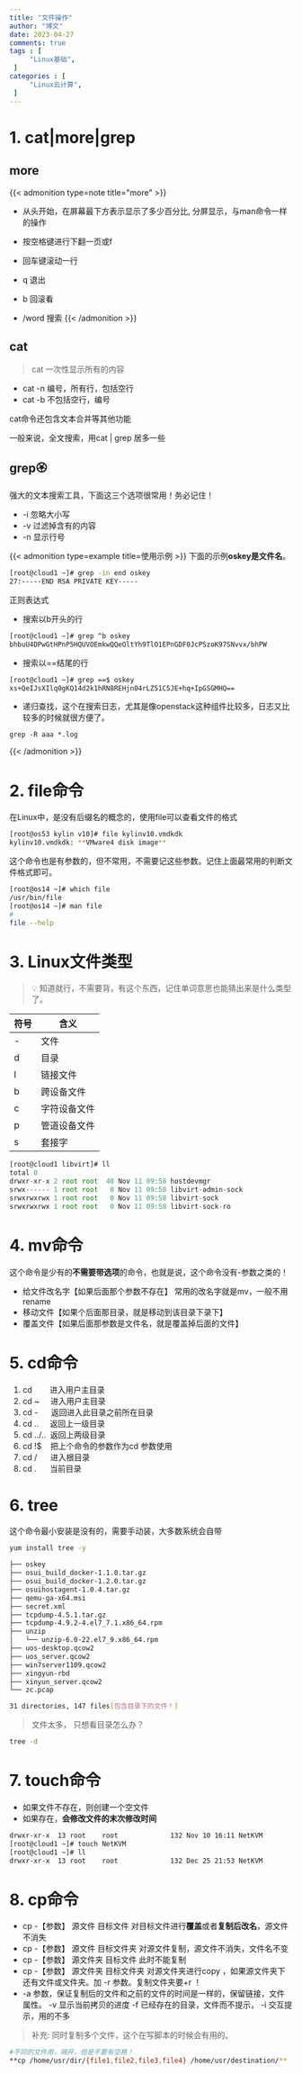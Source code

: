 ```yaml
---
title: "文件操作"                         
author: "博文"   
date: 2023-04-27          
comments: true  
tags : [                                    
     "Linux基础",
 ]
categories : [                              
     "Linux云计算",
 ]
---
```

# 1. cat|more|grep
## more


{{< admonition type=note title="more"  >}}
- 从头开始，在屏幕最下方表示显示了多少百分比, 分屏显示，与man命令一样的操作

- 按空格键进行下翻一页或f 

- 回车键滚动一行

- q 退出

- b 回滚看

- /word 搜索
{{< /admonition >}}


## cat

> cat   一次性显示所有的内容

-   cat -n 编号，所有行，包括空行
-   cat -b 不包括空行，编号

cat命令还包含文本合并等其他功能

一般来说，全文搜索，用cat | grep 居多一些

## grep🏵️

强大的文本搜索工具，下面这三个选项很常用！务必记住！

-   -i 忽略大小写
-   -v 过滤掉含有的内容
-   -n 显示行号

{{< admonition type=example title=使用示例  >}}
下面的示例**oskey是文件名**。

```bash
[root@cloud1 ~]# grep -in end oskey
27:-----END RSA PRIVATE KEY-----
```

正则表达式

-   搜索以b开头的行

```bash
[root@cloud1 ~]# grep ^b oskey
bhbuU4DPwGtHPnP5HQUVOEmkwQQeOltYh9TlO1EPnGDF0JcPSzoK97SNvvx/bhPW
```

-   搜索以==结尾的行

```bash
[root@cloud1 ~]# grep ==$ oskey
xs+QeIJsXIlq0gKQ14d2k1hRN8REHjn04rLZ51C5JE+hq+IpGSGMHQ==
```

-   递归查找，这个在搜索日志，尤其是像openstack这种组件比较多，日志又比较多的时候就很方便了。

```shell
grep -R aaa *.log
```

{{< /admonition >}}

# 2. file命令
在Linux中，是没有后缀名的概念的，使用file可以查看文件的格式

```bash
[root@os53 kylin v10]# file kylinv10.vmdkdk
kylinv10.vmdkdk: **VMware4 disk image**
```

这个命令也是有参数的，但不常用，不需要记这些参数。记住上面最常用的判断文件格式即可。

```bash
[root@os14 ~]# which file
/usr/bin/file
[root@os14 ~]# man file
#
file --help
```

# 3. Linux文件类型

>  💡 知道就行，不需要背，有这个东西，记住单词意思也能猜出来是什么类型了。

|符号|含义|
|---|---|
|-|文件|
|d| 目录|
|l| 链接文件
|b| 跨设备文件
|c| 字符设备文件
|p| 管道设备文件
|s |套接字

```jsx
[root@cloud1 libvirt]# ll
total 0
drwxr-xr-x 2 root root  40 Nov 11 09:58 hostdevmgr
srwx------ 1 root root   0 Nov 11 09:58 libvirt-admin-sock
srwxrwxrwx 1 root root   0 Nov 11 09:58 libvirt-sock
srwxrwxrwx 1 root root   0 Nov 11 09:58 libvirt-sock-ro
```

# 4. mv命令
这个命令是少有的**不需要带选项**的命令，也就是说，这个命令没有-参数之类的！

-   给文件改名字【如果后面那个参数不存在】 常用的改名字就是mv，一般不用rename
-   移动文件【如果个后面那目录，就是移动到该目录下录下】
-   覆盖文件【如果后面那参数是文件名，就是覆盖掉后面的文件】

# 5. cd命令
1.  cd        进入用户主目录
2.  cd ~     进入用户主目录
3.  cd -      返回进入此目录之前所在目录
4.  cd ..     返回上一级目录
5.  cd ../..  返回上两级目录
6.  cd !$    把上个命令的参数作为cd 参数使用
7.  cd /      进入根目录
8.  cd .      当前目录

# 6. tree
这个命令最小安装是没有的，需要手动装，大多数系统会自带

```bash
yum install tree -y 
```

```bash
├── oskey
├── osui_build_docker-1.1.0.tar.gz
├── osui_build_docker-1.2.0.tar.gz
├── osuihostagent-1.0.4.tar.gz
├── qemu-ga-x64.msi
├── secret.xml
├── tcpdump-4.5.1.tar.gz
├── tcpdump-4.9.2-4.el7_7.1.x86_64.rpm
├── unzip
│   └── unzip-6.0-22.el7_9.x86_64.rpm
├── uos-desktop.qcow2
├── uos_server.qcow2
├── win7server1109.qcow2
├── xingyun-rbd
├── xinyun_server.qcow2
└── zc.pcap

31 directories, 147 files[包含目录下的文件！]
```

> 文件太多， 只想看目录怎么办？

```bash
tree -d
```

# 7. touch命令

-   如果文件不存在，则创建一个空文件
-   如果存在，**会修改文件的末次修改时间**
```bash
drwxr-xr-x  13 root    root             132 Nov 10 16:11 NetKVM
[root@cloud1 ~]# touch NetKVM
[root@cloud1 ~]# ll
drwxr-xr-x  13 root    root             132 Dec 25 21:53 NetKVM
```
# 8. cp命令
-   cp -【参数】 源文件 目标文件 对目标文件进行**覆盖**或者**复制后改名**，源文件不消失
-   cp -【参数】 源文件 目标文件夹 对源文件复制，源文件不消失，文件名不变
-   cp -【参数】 源文件夹 目标文件 此时不能复制
-   cp -【参数】 源文件夹 目标文件夹 对源文件夹进行copy ，如果源文件夹下还有文件或文件夹。加 -r 参数。复制文件夹要+r ！
-   -a 参数，保证复制后的文件和之前的文件的时间是一样的，保留链接，文件属性。 -v 显示当前拷贝的进度 -f 已经存在的目录，文件而不提示， -i 交互提示，用的不多

> 补充: 同时复制多个文件，这个在写脚本的时候会有用的。

```bash
#不同的文件用，隔开，但是不要有空格！
**cp /home/usr/dir/{file1,file2,file3,file4} /home/usr/destination/**
```